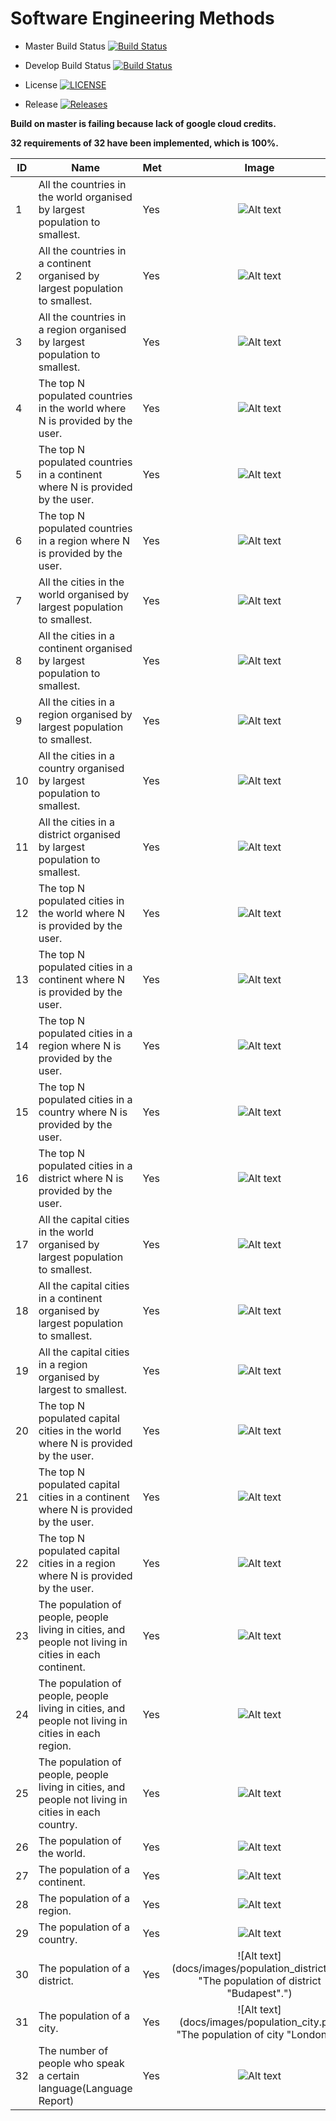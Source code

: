 # Software Engineering Methods

- Master Build Status   [![Build Status](https://travis-ci.org/fficusbenjamin/seMethodsCourseworkGroup14.svg?branch=master)](https://travis-ci.org/fficusbenjamin/seMethodsCourseworkGroup14)

- Develop Build Status  [![Build Status](https://travis-ci.org/fficusbenjamin/seMethodsCourseworkGroup14.svg?branch=develop)](https://travis-ci.org/fficusbenjamin/seMethodsCourseworkGroup14)

- License   [![LICENSE](https://img.shields.io/github/license/fficusbenjamin/seMethodsCourseworkGroup14.svg?style=flat-square)](https://github.com/fficusbenjamin/seMethodsCourseworkGroup14/blob/master/LICENSE)

- Release   [![Releases](https://img.shields.io/github/release/fficusbenjamin/seMethodsCourseworkGroup14/all.svg?style=flat-square)](https://github.com/fficusbenjamin/seMethodsCourseworkGroup14/releases)


**Build on master is failing because lack of google cloud credits.**

**32 requirements of 32 have been implemented, which is 100%.**

| ID  | Name  |  Met |  Image |
|---|---|---|:-:|
| 1 | All the countries in the world organised by largest population to smallest.  |  Yes | ![Alt text](docs/images/countries_world.png "All the countries in the world organised by largest population to smallest.")  |
| 2 | All the countries in a continent organised by largest population to smallest.  |  Yes |  ![Alt text](docs/images/countries_continent_europe.png "All the countries in a continent organised by largest population to smallest.") |
| 3 | All the countries in a region organised by largest population to smallest. |  Yes | ![Alt text](docs/images/countries_region_eastern_asia.png "All the countries in a region organised by largest population to smallest.")  |
| 4 | The top N populated countries in the world where N is provided by the user. |  Yes |  ![Alt text](docs/images/top_n_countries_world.png " The top N populated countries in the world where N is provided by the user.") |
| 5 | The top N populated countries in a continent where N is provided by the user.  |  Yes |  ![Alt text](docs/images/top_n_countries_continent_europe.png "The top N populated countries in a continent where N is provided by the user.") |
| 6 | The top N populated countries in a region where N is provided by the user. |  Yes | ![Alt text](docs/images/top_n_countries_region_eastern_asia.png "The top N populated countries in a region where N is provided by the user.")  |
| 7 | All the cities in the world organised by largest population to smallest.  |  Yes | ![Alt text](docs/images/top_n_cities_world.png "All the cities in the world organised by largest population to smallest.")  |
| 8 | All the cities in a continent organised by largest population to smallest. |  Yes | ![Alt text](docs/images/top_n_cities_continent_europe.png "All the cities in a continent organised by largest population to smallest.")  |
| 9 | All the cities in a region organised by largest population to smallest.  |  Yes | ![Alt text](docs/images/top_n_cities_region_eastern_asia.png "All the cities in a region organised by largest population to smallest.")  |
| 10 | All the cities in a country organised by largest population to smallest.  | Yes | ![Alt text](docs/images/all_cities_country_hungary.png "All the cities in a country organised by largest population to smallest.")  |
| 11 | All the cities in a district organised by largest population to smallest.  | Yes | ![Alt text](docs/images/all_cities_district_budapest.png "All the cities in a district organised by largest population to smallest.")  |
| 12 | The top N populated cities in the world where N is provided by the user.  | Yes | ![Alt text](docs/images/top_n_cities_world_5.png "The top N populated cities in the world where N is provided by the user.")  |
| 13 | The top N populated cities in a continent where N is provided by the user.  | Yes | ![Alt text](docs/images/top_n_cities_continent_europe_3.png "The top N populated cities in a continent where N is provided by the user.")  |
| 14 | The top N populated cities in a region where N is provided by the user.  | Yes | ![Alt text](docs/images/top_n_cities_region_eastern_asia_4.png "The top N populated cities in a region where N is provided by the user.")  |
| 15 | The top N populated cities in a country where N is provided by the user.  | Yes | ![Alt text](docs/images/top_n_cities_country_hungary.png "The top N populated cities in a country where N is provided by the user.")  |
| 16 | The top N populated cities in a district where N is provided by the user.  | Yes | ![Alt text](docs/images/top_n_cities_district_budapest.png "The top N populated cities in a district where N is provided by the user.")  |
| 17 | All the capital cities in the world organised by largest population to smallest.  | Yes | ![Alt text](docs/images/all_capital_cities_world.png "All the capital cities in the world organised by largest population to smallest.")  |
| 18 | All the capital cities in a continent organised by largest population to smallest.  | Yes | ![Alt text](docs/images/all_capital_cities_continent.png "All the capital cities in a continent organised by largest population to smallest.")  |
| 19 | All the capital cities in a region organised by largest to smallest.  | Yes | ![Alt text](docs/images/all_capital_cities_region.png "All the capital cities in a region organised by largest to smallest.")  |
| 20 | The top N populated capital cities in the world where N is provided by the user.  | Yes |  ![Alt text](docs/images/top_n_capital_cities_world.png "The top N populated capital cities in the world where N is provided by the user.") |
| 21 | The top N populated capital cities in a continent where N is provided by the user.  | Yes | ![Alt text](docs/images/top_n_capital_cities_europe.png "The top N populated capital cities in a continent where N is provided by the user.")  |
| 22 | The top N populated capital cities in a region where N is provided by the user.  | Yes | ![Alt text](docs/images/top_n_capital_cities_region.png "The top N populated capital cities in a region where N is provided by the user.")  |
| 23 | The population of people, people living in cities, and people not living in cities in each continent.  | Yes | ![Alt text](docs/images/population_continent_europe.png "The population of a continent(Europe).") |
| 24 | The population of people, people living in cities, and people not living in cities in each region.  | Yes | ![Alt text](docs/images/population_region_eastern_asia.png "The population of a region(Eastern Asia).") |
| 25 | The population of people, people living in cities, and people not living in cities in each country.  | Yes | ![Alt text](docs/images/population_country_hungary.png "The population of a country(Hungary).") |
| 26 | The population of the world.  | Yes | ![Alt text](docs/images/population_world.png "The population of world.")  |
| 27 | The population of a continent.  | Yes | ![Alt text](docs/images/population_continent_europe.png "The population of a continent(Europe).")  |
| 28 | The population of a region.  | Yes | ![Alt text](docs/images/population_region_eastern_asia.png "The population of a region(Eastern Asia).")  |
| 29 | The population of a country.  | Yes | ![Alt text](docs/images/population_country_hungary.png "The population of a country(Hungary).")  |
| 30 | The population of a district.  | Yes |  ![Alt text](docs/images/population_district.png "The population of district "Budapest".") |
| 31 | The population of a city.  | Yes | ![Alt text](docs/images/population_city.png "The population of city "London".")  |
| 32 | The number of people who speak a certain language(Language Report) | Yes | ![Alt text](docs/images/language_report.png "The number of people who speak a certain language(Language Report)")  |